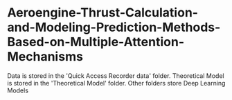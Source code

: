 # Aeroengine-Thrust-Calculation-and-Modeling-Prediction-Methods-Based-on-Multiple-Attention-Mechanisms
Data is stored in the 'Quick Access Recorder data' folder. Theoretical Model is stored in the 'Theoretical Model' folder. Other folders store Deep Learning Models
